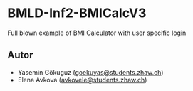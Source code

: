 # BMLD-Inf2-BMICalcV3
Full blown example of BMI Calculator with user specific login

## Autor

- Yasemin Gökuguz (goekuyas@students.zhaw.ch)
- Elena Avkova (avkovele@students.zhaw.ch)

